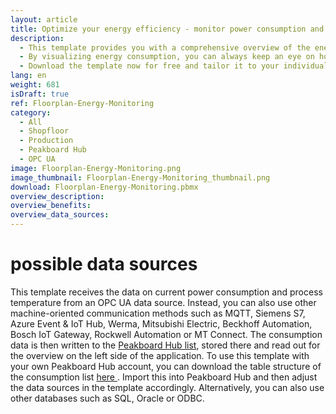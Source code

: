 ```yaml
---
layout: article
title: Optimize your energy efficiency - monitor power consumption and process temperature in real time
description: 
  - This template provides you with a comprehensive overview of the energy consumption in your production hall. It shows the energy consumed by individual machines and the process temperature for selected machines. For further analysis, you receive precise information in real time about the total consumption of the current day and the current month, as well as the change compared to the previous month.
  - By visualizing energy consumption, you can always keep an eye on how much energy each system is consuming. This not only helps you to sensitize your employees to use electricity sparingly, but also enables you to take measures to save energy. You now have the possibility to adjust the machine settings more specifically to avoid wasting energy. With this dashboard, you can not only reduce costs, but also contribute to environmental protection by optimizing your energy consumption and supporting sustainable production practices.
  - Download the template now for free and tailor it to your individual needs. For even better customizability, we have implemented all required scripts with our low-code editor and building blocks.
lang: en
weight: 681
isDraft: true
ref: Floorplan-Energy-Monitoring
category:
  - All
  - Shopfloor
  - Production
  - Peakboard Hub
  - OPC UA
image: Floorplan-Energy-Monitoring.png
image_thumbnail: Floorplan-Energy-Monitoring_thumbnail.png
download: Floorplan-Energy-Monitoring.pbmx
overview_description:
overview_benefits:
overview_data_sources:
---
```

# possible data sources
This template receives the data on current power consumption and process temperature from an OPC UA data source. Instead, you can also use other machine-oriented communication methods such as MQTT, Siemens S7, Azure Event & IoT Hub, Werma, Mitsubishi Electric, Beckhoff Automation, Bosch IoT Gateway, Rockwell Automation or MT Connect. The consumption data is then written to the <a href="https://peakboard.com/en/product/peakboard-hub/" class="inline" download>Peakboard Hub list</a>, stored there and read out for the overview on the left side of the application. To use this template with your own Peakboard Hub account, you can download the table structure of the consumption list <a href="Consumption.txt" class="inline" download>here </a>. Import this into Peakboard Hub and then adjust the data sources in the template accordingly. Alternatively, you can also use other databases such as SQL, Oracle or ODBC.
